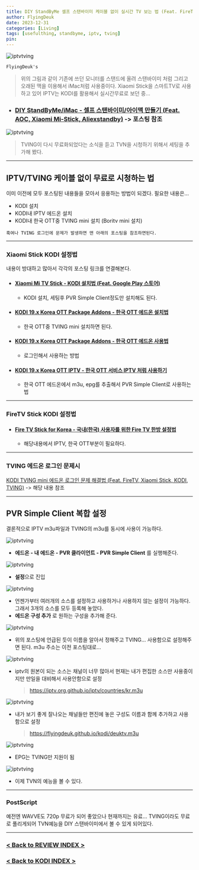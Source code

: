 ```yaml
---
title: DIY StandByMe 셀프 스탠바이미 케이블 없이 실시간 TV 보는 법 (Feat. FireTV, Xiaomi Stick, KODI, TVING) <2023.12.31 Updated>
author: FlyingDeuk
date: 2023-12-31
categories: [Living]
tags: [usefulthing, standbyme, iptv, tving]
pin:
---
```


![iptvtving](/img/living/review/standby16.jpg)

`FlyingDeuk's`
> 위의 그림과 같이 기존에 쓰던 모니터를 스탠드에 올려 스탠바이미 처럼 그리고 오래된 맥을 이용해서 iMac처럼 사용중이다. Xiaomi Stick을 스마트TV로 사용하고 있어 IPTV는 KODI를 활용해서 실시간무료로 보던 중...

- ### [DIY StandByMe/iMac - 셀프 스탠바이미/아이맥 만들기 (Feat. AOC, Xiaomi Mi-Stick, Aliexstandby)](/posts/standbyyou/) -> 포스팅 참조

![iptvtving](/img/living/kodi/iptvtving1.jpg)

> TVING이 다시 무료화되었다는 소식을 듣고 TVN을 시청하기 위해서 세팅을 추가해 봤다. 

--------

## IPTV/TVING 케이블 없이 무료로 시청하는 법
이미 이전에 모두 포스팅된 내용들을 모아서 응용하는 방법이 되겠다. 필요한 내용은...
- KODI 설치
- KODI내 IPTV 에드온 설치
- KODI내 한국 OTT중 TVING mini 설치 (Boritv mini 설치)

`혹여나 TVING 로그인에 문제가 발생하면 맨 아래의 포스팅을 참조하면된다.`

----------------

### Xiaomi Stick KODI 설정법
내용이 방대하고 많아서 각각의 포스팅 링크를 연결해본다. 

- #### [Xiaomi Mi TV Stick - KODI 설치법 (Feat. Google Play 스토어)](/posts/MiStick-kodi/)
    - KODI 설치, 세팅후 PVR Simple Client정도만 설치해도 된다. 

- #### [KODI 19.x Korea OTT Package Addons - 한국 OTT 에드온 설치법](/posts/KODI-addon2-1/)
    - 한국 OTT중 TVING mini 설치하면 된다. 

- #### [KODI 19.x Korea OTT Package Addons - 한국 OTT 에드온 사용법](/posts/KODI-addon3-1/)
    - 로그인해서 사용하는 방법

- #### [KODI 19.x Korea OTT IPTV - 한국 OTT 서비스 IPTV 처럼 사용하기](/posts/KODI-addon4-1/)
    - 한국 OTT 에드온에서 m3u, epg를 추출해서 PVR Simple Client로 사용하는 법

------------

### FireTV Stick KODI 설정법

- #### [Fire TV Stick for Korea - 국내(한국) 사용자를 위한 Fire TV 한방 설정법](/posts/FireTV-korea/)
    - 해당내용에서 IPTV, 한국 OTT부분이 필요하다. 

----------
### TVING 에드온 로그인 문제시

[KODI TVING mini 에드온 로그인 문제 해결법 (Feat. FireTV, Xiaomi Stick, KODI, TVING)](/posts/tvinglogin/) -> 해당 내용 참조

------

## PVR Simple Client 복합 설정 
결론적으로 IPTV m3u파일과 TVING의 m3u를 동시에 사용이 가능하다. 


![iptvtving](/img/living/kodi/iptvtving9.jpg)
- **에드온 - 내 에드온 - PVR 클라이언트 - PVR Simple Client** 를 실행해준다. 

![iptvtving](/img/living/kodi/iptvtving2.jpg)
- **설정**으로 진입

![iptvtving](/img/living/kodi/iptvtving5.jpg)
- 언젠가부터 여러개의 소스를 설정하고 사용하거나 사용하지 않는 설정이 가능하다. 그래서 3개의 소스를 모두 등록해 놓았다. 
- **에드온 구성 추가** 로 원하는 구성을 추가해 준다. 

![iptvtving](/img/living/kodi/iptvtving6.jpg)
- 위의 포스팅에 언급된 듯이 이름을 알아서 정해주고 TVING... 사용함으로 설정해주면 된다. m3u 주소는 이전 포스팅대로...

![iptvtving](/img/living/kodi/iptvtving7.jpg)
- iptv의 원본이 되는 소스는 채널이 너무 많아서 현재는 내가 편집한 소스만 사용중이지만 만일을 대비해서 사용안함으로 설정

    > https://iptv.org.github.io/iptv/countries/kr.m3u


![iptvtving](/img/living/kodi/iptvtving8.jpg)
- 내가 보기 좋게 잘나오는 채널들만 편진에 놓은 구성도 이름과 함께 추가하고 사용함으로 설정

    > https://flyingdeuk.github.io/kodi/deuktv.m3u

![iptvtving](/img/living/kodi/iptvtving4.jpg)
- EPG는 TVING만 지원이 됨

![iptvtving](/img/living/kodi/iptvtving3.jpg)
- 이제 TVN의 예능을 볼 수 있다. 

---------

### PostScript
예전엔 WAVVE도 720p 무료가 되어 좋았으나 현재까지는 유료... TVING이라도 무료로 풀리게되어 TVN예능을 DIY 스탠바이미에서 볼 수 있게 되어있다. 

--------

### [< Back to REVIEW INDEX >](/categories/review/)

### [< Back to KODI INDEX >](/posts/KODI/)

